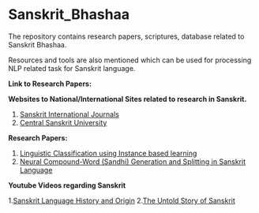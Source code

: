 # Sanskrit_Bhashaa
The repository contains research papers, scriptures, database related to Sanskrit Bhashaa.

Resources and tools are also mentioned which can be used for processing NLP related task for Sanskrit language.

**Link to Research Papers:**

**Websites to National/International Sites related to research in Sanskrit.**
1. [Sanskrit International Journals](https://www.anantaajournal.com/)
2. [Central Sanskrit University](http://www.sanskrit.nic.in/)

**Research Papers:**
1. [Linguistic Classification using Instance based learning](https://arxiv.org/abs/2012.07512)
2. [Neural Compound-Word (Sandhi) Generation and Splitting in Sanskrit Language ](https://arxiv.org/abs/2010.12940)

**Youtube Videos regarding Sanskrit**

1.[Sanskrit Language History and Origin](https://www.youtube.com/watch?v=YLVY66bzhzs)
2.[The Untold Story of Sanskrit](https://www.youtube.com/watch?v=YLVY66bzhzs)
